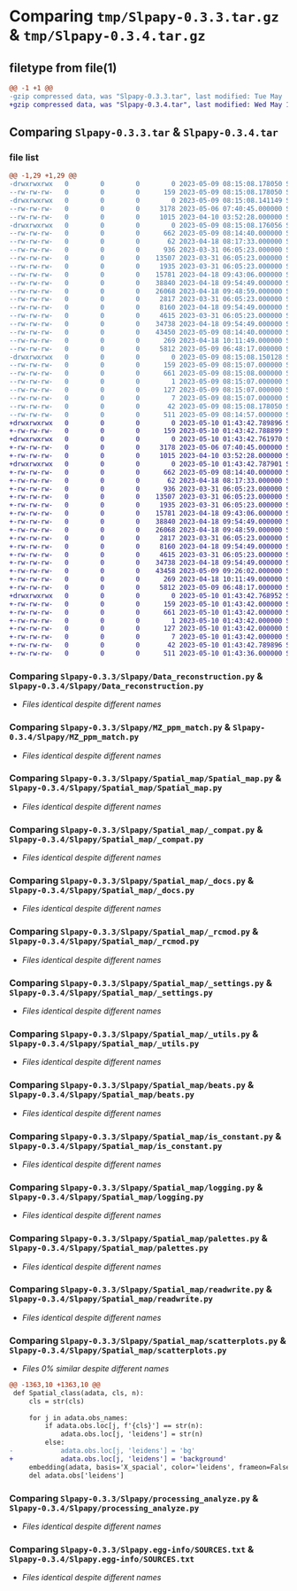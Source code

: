 # Comparing `tmp/Slpapy-0.3.3.tar.gz` & `tmp/Slpapy-0.3.4.tar.gz`

## filetype from file(1)

```diff
@@ -1 +1 @@
-gzip compressed data, was "Slpapy-0.3.3.tar", last modified: Tue May  9 08:15:08 2023, max compression
+gzip compressed data, was "Slpapy-0.3.4.tar", last modified: Wed May 10 01:43:42 2023, max compression
```

## Comparing `Slpapy-0.3.3.tar` & `Slpapy-0.3.4.tar`

### file list

```diff
@@ -1,29 +1,29 @@
-drwxrwxrwx   0        0        0        0 2023-05-09 08:15:08.178050 Slpapy-0.3.3/
--rw-rw-rw-   0        0        0      159 2023-05-09 08:15:08.178050 Slpapy-0.3.3/PKG-INFO
-drwxrwxrwx   0        0        0        0 2023-05-09 08:15:08.141149 Slpapy-0.3.3/Slpapy/
--rw-rw-rw-   0        0        0     3178 2023-05-06 07:40:45.000000 Slpapy-0.3.3/Slpapy/Data_reconstruction.py
--rw-rw-rw-   0        0        0     1015 2023-04-10 03:52:28.000000 Slpapy-0.3.3/Slpapy/MZ_ppm_match.py
-drwxrwxrwx   0        0        0        0 2023-05-09 08:15:08.176056 Slpapy-0.3.3/Slpapy/Spatial_map/
--rw-rw-rw-   0        0        0      662 2023-05-09 08:14:40.000000 Slpapy-0.3.3/Slpapy/Spatial_map/Spatial_map.py
--rw-rw-rw-   0        0        0       62 2023-04-18 08:17:33.000000 Slpapy-0.3.3/Slpapy/Spatial_map/__init__.py
--rw-rw-rw-   0        0        0      936 2023-03-31 06:05:23.000000 Slpapy-0.3.3/Slpapy/Spatial_map/_compat.py
--rw-rw-rw-   0        0        0    13507 2023-03-31 06:05:23.000000 Slpapy-0.3.3/Slpapy/Spatial_map/_docs.py
--rw-rw-rw-   0        0        0     1935 2023-03-31 06:05:23.000000 Slpapy-0.3.3/Slpapy/Spatial_map/_rcmod.py
--rw-rw-rw-   0        0        0    15781 2023-04-18 09:43:06.000000 Slpapy-0.3.3/Slpapy/Spatial_map/_settings.py
--rw-rw-rw-   0        0        0    38840 2023-04-18 09:54:49.000000 Slpapy-0.3.3/Slpapy/Spatial_map/_utils.py
--rw-rw-rw-   0        0        0    26068 2023-04-18 09:48:59.000000 Slpapy-0.3.3/Slpapy/Spatial_map/beats.py
--rw-rw-rw-   0        0        0     2817 2023-03-31 06:05:23.000000 Slpapy-0.3.3/Slpapy/Spatial_map/is_constant.py
--rw-rw-rw-   0        0        0     8160 2023-04-18 09:54:49.000000 Slpapy-0.3.3/Slpapy/Spatial_map/logging.py
--rw-rw-rw-   0        0        0     4615 2023-03-31 06:05:23.000000 Slpapy-0.3.3/Slpapy/Spatial_map/palettes.py
--rw-rw-rw-   0        0        0    34738 2023-04-18 09:54:49.000000 Slpapy-0.3.3/Slpapy/Spatial_map/readwrite.py
--rw-rw-rw-   0        0        0    43450 2023-05-09 08:14:40.000000 Slpapy-0.3.3/Slpapy/Spatial_map/scatterplots.py
--rw-rw-rw-   0        0        0      269 2023-04-18 10:11:49.000000 Slpapy-0.3.3/Slpapy/__init__.py
--rw-rw-rw-   0        0        0     5812 2023-05-09 06:48:17.000000 Slpapy-0.3.3/Slpapy/processing_analyze.py
-drwxrwxrwx   0        0        0        0 2023-05-09 08:15:08.150128 Slpapy-0.3.3/Slpapy.egg-info/
--rw-rw-rw-   0        0        0      159 2023-05-09 08:15:07.000000 Slpapy-0.3.3/Slpapy.egg-info/PKG-INFO
--rw-rw-rw-   0        0        0      661 2023-05-09 08:15:08.000000 Slpapy-0.3.3/Slpapy.egg-info/SOURCES.txt
--rw-rw-rw-   0        0        0        1 2023-05-09 08:15:07.000000 Slpapy-0.3.3/Slpapy.egg-info/dependency_links.txt
--rw-rw-rw-   0        0        0      127 2023-05-09 08:15:07.000000 Slpapy-0.3.3/Slpapy.egg-info/requires.txt
--rw-rw-rw-   0        0        0        7 2023-05-09 08:15:07.000000 Slpapy-0.3.3/Slpapy.egg-info/top_level.txt
--rw-rw-rw-   0        0        0       42 2023-05-09 08:15:08.178050 Slpapy-0.3.3/setup.cfg
--rw-rw-rw-   0        0        0      511 2023-05-09 08:14:57.000000 Slpapy-0.3.3/setup.py
+drwxrwxrwx   0        0        0        0 2023-05-10 01:43:42.789896 Slpapy-0.3.4/
+-rw-rw-rw-   0        0        0      159 2023-05-10 01:43:42.788899 Slpapy-0.3.4/PKG-INFO
+drwxrwxrwx   0        0        0        0 2023-05-10 01:43:42.761970 Slpapy-0.3.4/Slpapy/
+-rw-rw-rw-   0        0        0     3178 2023-05-06 07:40:45.000000 Slpapy-0.3.4/Slpapy/Data_reconstruction.py
+-rw-rw-rw-   0        0        0     1015 2023-04-10 03:52:28.000000 Slpapy-0.3.4/Slpapy/MZ_ppm_match.py
+drwxrwxrwx   0        0        0        0 2023-05-10 01:43:42.787901 Slpapy-0.3.4/Slpapy/Spatial_map/
+-rw-rw-rw-   0        0        0      662 2023-05-09 08:14:40.000000 Slpapy-0.3.4/Slpapy/Spatial_map/Spatial_map.py
+-rw-rw-rw-   0        0        0       62 2023-04-18 08:17:33.000000 Slpapy-0.3.4/Slpapy/Spatial_map/__init__.py
+-rw-rw-rw-   0        0        0      936 2023-03-31 06:05:23.000000 Slpapy-0.3.4/Slpapy/Spatial_map/_compat.py
+-rw-rw-rw-   0        0        0    13507 2023-03-31 06:05:23.000000 Slpapy-0.3.4/Slpapy/Spatial_map/_docs.py
+-rw-rw-rw-   0        0        0     1935 2023-03-31 06:05:23.000000 Slpapy-0.3.4/Slpapy/Spatial_map/_rcmod.py
+-rw-rw-rw-   0        0        0    15781 2023-04-18 09:43:06.000000 Slpapy-0.3.4/Slpapy/Spatial_map/_settings.py
+-rw-rw-rw-   0        0        0    38840 2023-04-18 09:54:49.000000 Slpapy-0.3.4/Slpapy/Spatial_map/_utils.py
+-rw-rw-rw-   0        0        0    26068 2023-04-18 09:48:59.000000 Slpapy-0.3.4/Slpapy/Spatial_map/beats.py
+-rw-rw-rw-   0        0        0     2817 2023-03-31 06:05:23.000000 Slpapy-0.3.4/Slpapy/Spatial_map/is_constant.py
+-rw-rw-rw-   0        0        0     8160 2023-04-18 09:54:49.000000 Slpapy-0.3.4/Slpapy/Spatial_map/logging.py
+-rw-rw-rw-   0        0        0     4615 2023-03-31 06:05:23.000000 Slpapy-0.3.4/Slpapy/Spatial_map/palettes.py
+-rw-rw-rw-   0        0        0    34738 2023-04-18 09:54:49.000000 Slpapy-0.3.4/Slpapy/Spatial_map/readwrite.py
+-rw-rw-rw-   0        0        0    43458 2023-05-09 09:26:02.000000 Slpapy-0.3.4/Slpapy/Spatial_map/scatterplots.py
+-rw-rw-rw-   0        0        0      269 2023-04-18 10:11:49.000000 Slpapy-0.3.4/Slpapy/__init__.py
+-rw-rw-rw-   0        0        0     5812 2023-05-09 06:48:17.000000 Slpapy-0.3.4/Slpapy/processing_analyze.py
+drwxrwxrwx   0        0        0        0 2023-05-10 01:43:42.768952 Slpapy-0.3.4/Slpapy.egg-info/
+-rw-rw-rw-   0        0        0      159 2023-05-10 01:43:42.000000 Slpapy-0.3.4/Slpapy.egg-info/PKG-INFO
+-rw-rw-rw-   0        0        0      661 2023-05-10 01:43:42.000000 Slpapy-0.3.4/Slpapy.egg-info/SOURCES.txt
+-rw-rw-rw-   0        0        0        1 2023-05-10 01:43:42.000000 Slpapy-0.3.4/Slpapy.egg-info/dependency_links.txt
+-rw-rw-rw-   0        0        0      127 2023-05-10 01:43:42.000000 Slpapy-0.3.4/Slpapy.egg-info/requires.txt
+-rw-rw-rw-   0        0        0        7 2023-05-10 01:43:42.000000 Slpapy-0.3.4/Slpapy.egg-info/top_level.txt
+-rw-rw-rw-   0        0        0       42 2023-05-10 01:43:42.789896 Slpapy-0.3.4/setup.cfg
+-rw-rw-rw-   0        0        0      511 2023-05-10 01:43:36.000000 Slpapy-0.3.4/setup.py
```

### Comparing `Slpapy-0.3.3/Slpapy/Data_reconstruction.py` & `Slpapy-0.3.4/Slpapy/Data_reconstruction.py`

 * *Files identical despite different names*

### Comparing `Slpapy-0.3.3/Slpapy/MZ_ppm_match.py` & `Slpapy-0.3.4/Slpapy/MZ_ppm_match.py`

 * *Files identical despite different names*

### Comparing `Slpapy-0.3.3/Slpapy/Spatial_map/Spatial_map.py` & `Slpapy-0.3.4/Slpapy/Spatial_map/Spatial_map.py`

 * *Files identical despite different names*

### Comparing `Slpapy-0.3.3/Slpapy/Spatial_map/_compat.py` & `Slpapy-0.3.4/Slpapy/Spatial_map/_compat.py`

 * *Files identical despite different names*

### Comparing `Slpapy-0.3.3/Slpapy/Spatial_map/_docs.py` & `Slpapy-0.3.4/Slpapy/Spatial_map/_docs.py`

 * *Files identical despite different names*

### Comparing `Slpapy-0.3.3/Slpapy/Spatial_map/_rcmod.py` & `Slpapy-0.3.4/Slpapy/Spatial_map/_rcmod.py`

 * *Files identical despite different names*

### Comparing `Slpapy-0.3.3/Slpapy/Spatial_map/_settings.py` & `Slpapy-0.3.4/Slpapy/Spatial_map/_settings.py`

 * *Files identical despite different names*

### Comparing `Slpapy-0.3.3/Slpapy/Spatial_map/_utils.py` & `Slpapy-0.3.4/Slpapy/Spatial_map/_utils.py`

 * *Files identical despite different names*

### Comparing `Slpapy-0.3.3/Slpapy/Spatial_map/beats.py` & `Slpapy-0.3.4/Slpapy/Spatial_map/beats.py`

 * *Files identical despite different names*

### Comparing `Slpapy-0.3.3/Slpapy/Spatial_map/is_constant.py` & `Slpapy-0.3.4/Slpapy/Spatial_map/is_constant.py`

 * *Files identical despite different names*

### Comparing `Slpapy-0.3.3/Slpapy/Spatial_map/logging.py` & `Slpapy-0.3.4/Slpapy/Spatial_map/logging.py`

 * *Files identical despite different names*

### Comparing `Slpapy-0.3.3/Slpapy/Spatial_map/palettes.py` & `Slpapy-0.3.4/Slpapy/Spatial_map/palettes.py`

 * *Files identical despite different names*

### Comparing `Slpapy-0.3.3/Slpapy/Spatial_map/readwrite.py` & `Slpapy-0.3.4/Slpapy/Spatial_map/readwrite.py`

 * *Files identical despite different names*

### Comparing `Slpapy-0.3.3/Slpapy/Spatial_map/scatterplots.py` & `Slpapy-0.3.4/Slpapy/Spatial_map/scatterplots.py`

 * *Files 0% similar despite different names*

```diff
@@ -1363,10 +1363,10 @@
 def Spatial_class(adata, cls, n):
     cls = str(cls)
 
     for j in adata.obs_names:
         if adata.obs.loc[j, f'{cls}'] == str(n):
             adata.obs.loc[j, 'leidens'] = str(n)
         else:
-            adata.obs.loc[j, 'leidens'] = 'bg'
+            adata.obs.loc[j, 'leidens'] = 'background'
     embedding(adata, basis='X_spacial', color='leidens', frameon=False, save=f'_spacial_{cls}_{n}.png')
     del adata.obs['leidens']
```

### Comparing `Slpapy-0.3.3/Slpapy/processing_analyze.py` & `Slpapy-0.3.4/Slpapy/processing_analyze.py`

 * *Files identical despite different names*

### Comparing `Slpapy-0.3.3/Slpapy.egg-info/SOURCES.txt` & `Slpapy-0.3.4/Slpapy.egg-info/SOURCES.txt`

 * *Files identical despite different names*

